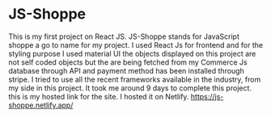 # JS-Shoppe
This is my first project on React JS. JS-Shoppe stands for JavaScript shoppe a go to name for my project.  I used React Js for frontend and for the styling purpose I used material UI the objects displayed on this project are not self coded objects but the are being fetched from my Commerce Js database through API and payment method has been installed through stripe. I tried to use all the recent frameworks available in the industry, from my side in this project. It took me around 9 days to complete this project. this is my hosted link for the site. I hosted it on Netlify.  https://js-shoppe.netlify.app/
